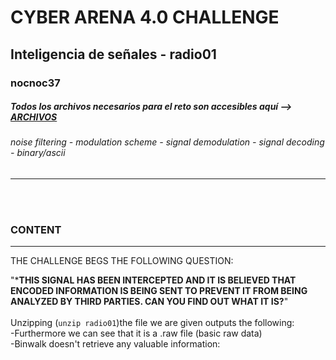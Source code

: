 # CYBER ARENA 4.0 CHALLENGE
## Inteligencia de señales - radio01
### nocnoc37
##### Todos los archivos necesarios para el reto son accesibles aquí --> [ARCHIVOS](WWW.ARCHIVOS)
###### noise filtering - modulation scheme - signal demodulation - signal decoding - binary/ascii

---
<br>  
<br>  

### CONTENT
---  
THE CHALLENGE BEGS THE FOLLOWING QUESTION:  

"***THIS SIGNAL HAS BEEN INTERCEPTED AND IT IS BELIEVED THAT ENCODED INFORMATION IS BEING SENT TO PREVENT IT FROM BEING ANALYZED BY THIRD PARTIES. CAN YOU FIND OUT WHAT IT IS?**"  
<br>
Unzipping (```unzip radio01```)the file we are given outputs the following:  
-Furthermore we can see that it is a .raw file (basic raw data)  
-Binwalk doesn't retrieve any valuable information:  
